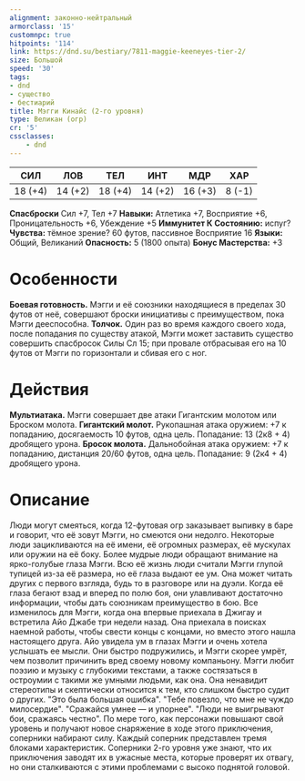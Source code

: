 ```yaml
---
alignment: законно-нейтральный
armorclass: '15'
customnpc: true
hitpoints: '114'
link: https://dnd.su/bestiary/7811-maggie-keeneyes-tier-2/
size: Большой
speed: '30'
tags:
- dnd
- существо
- бестиарий
title: Мэгги Кинайс (2-го уровня)
type: Великан (огр)
cr: '5'
cssclasses:
    - dnd
---
```



| СИЛ | ЛОВ | ТЕЛ | ИНТ | МДР | ХАР |
|---|---|---|---|---|---|
| 18 (+4) | 14 (+2) | 18 (+4) | 14 (+2) | 16 (+3) | 8 (-1) |
**Спасброски** Сил +7, Тел +7
**Навыки:** Атлетика +7, Восприятие +6, Проницательность +6, Убеждение +5
**Иммунитет К Состоянию:** испуг?
**Чувства:** тёмное зрение? 60 футов, пассивное Восприятие 16
**Языки:** Общий, Великаний
**Опасность:** 5 (1800 опыта)
**Бонус Мастерства:** +3


# Особенности
**Боевая готовность.** Мэгги и её союзники находящиеся в пределах 30 футов от неё, совершают броски инициативы с преимуществом, пока Мэгги дееспособна.
**Толчок.** Один раз во время каждого своего хода, после попадания по существу атакой, Мэгги может заставить существо совершить спасбросок Силы Сл 15; при провале отбрасывая его на 10 футов от Мэгги по горизонтали и сбивая его с ног.


# Действия
**Мультиатака.** Мэгги совершает две атаки Гигантским молотом или Броском молота.
**Гигантский молот.** Рукопашная атака оружием: +7 к попаданию, досягаемость 10 футов, одна цель. Попадание: 13 (2к8 + 4) дробящего урона.
**Бросок молота.** Дальнобойная атака оружием: +7 к попаданию, дистанция 20/60 футов, одна цель. Попадание: 9 (2к4 + 4) дробящего урона.


# Описание
Люди могут смеяться, когда 12-футовая огр заказывает выпивку в баре и говорит, что её зовут Мэгги, но смеются они недолго. Некоторые люди зацикливаются на её имени, её огромных размерах, её мускулах или оружии на её боку. Более мудрые люди обращают внимание на ярко-голубые глаза Мэгги. Всю её жизнь люди считали Мэгги глупой тупицей из-за её размера, но её глаза выдают ее ум. Она может читать других с первого взгляда, будь то в разговоре или на дуэли. Когда её глаза бегают взад и вперед по полю боя, они улавливают достаточно информации, чтобы дать союзникам преимущество в бою. Все изменилось для Мэгги, когда она впервые приехала в Джигау и встретила Айо Джабе три недели назад. Она приехала в поисках наемной работы, чтобы свести концы с концами, но вместо этого нашла настоящего друга. Айо увидела ум в глазах Мэгги и очень хотела услышать ее мысли. Они быстро подружились, и Мэгги скорее умрёт, чем позволит причинить вред своему новому компаньону. Мэгги любит поэзию и музыку с глубокими текстами, а также состязаться в остроумии с такими же умными людьми, как она. Она ненавидит стереотипы и скептически относится к тем, кто слишком быстро судит о других. "Это была большая ошибка". "Тебе повезло, что мне не чуждо милосердие". "Сражайся умнее — и упорнее". "Люди не выигрывают бои, сражаясь честно". По мере того, как персонажи повышают свой уровень и получают новое снаряжение в ходе этого приключения, соперники набирают силу. Каждый соперник представлен тремя блоками характеристик. Соперники 2-го уровня уже знают, что их приключения заводят их в ужасные места, которые проверят их отвагу, но они сталкиваются с этими проблемами с высоко поднятой головой.